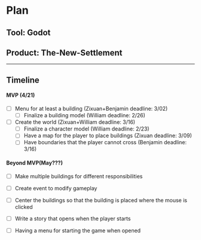 # Plan

## Tool: Godot
## Product: The-New-Settlement

---

## Timeline

#### MVP (4/21)

- [ ] Menu for at least a building (Zixuan+Benjamin deadline: 3/02)
  - [ ] Finalize a building model (William deadline: 2/26)
- [ ] Create the world (Zixuan+William deadline: 3/16)
  - [ ] Finalize a character model (William deadline: 2/23)
  - [ ] Have a map for the player to place buildings (Zixuan deadline: 3/09)
  - [ ] Have boundaries that the player cannot cross (Benjamin deadline: 3/16)

#### Beyond MVP(May???)

- [ ] Make multiple buildings for different responsibilities
- [ ] Create event to modify gameplay
- [ ] Center the buildings so that the building is placed where the mouse is clicked
- [ ] Write a story that opens when the player starts
- [ ] Having a menu for starting the game when opened


<!-- EXAMPLE

## Tool: APIs
## Product: Green Glass Door riddle app

## Timeline

### MVP(Due 4/21)

- [ ] Front-end
  - [x] Webpage to collect input from user (deadline: 4/15)
  - [ ] Webpage to display "yes, but a ___ can't" or "no, but a ___ can" (deadline: 5/1)
- [x] Back-end
  - [x] Use regex to test whether or not the word can go through the GGD (deadline: 3/1)
  - [x] Use the Twinword API to find related words (deadline: 3/15)
    - [ ] Iterate through the words until an opposite example can be found (deadline: 4/1)

#### Beyond MVP(May???)

- [ ] Use another API to make sure the opposite example is a noun
- [ ] Automate notification of API limit to make sure I don’t exceed free quota
- [ ] A multiple choice quizzer that will test the user’s knowledge of the solution

-->





<!-- DO NOT USE THIS YET

| Name | Glows | Grows |
| -------- | ------- | ------- |
|   |   |
|   |   |
|   |   |
|   |   |
|   |   |
|   |   |

-->

